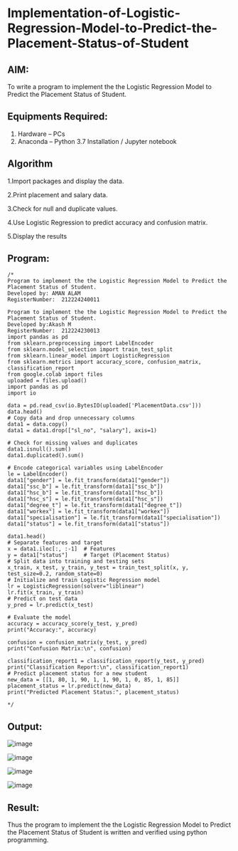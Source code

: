 # Implementation-of-Logistic-Regression-Model-to-Predict-the-Placement-Status-of-Student

## AIM:
To write a program to implement the the Logistic Regression Model to Predict the Placement Status of Student.

## Equipments Required:
1. Hardware – PCs
2. Anaconda – Python 3.7 Installation / Jupyter notebook

## Algorithm
1.Import packages and display the data.

2.Print placement and salary data.

3.Check for null and duplicate values.

4.Use Logistic Regression to predict accuracy and confusion matrix.

5.Display the results
## Program:
```
/*
Program to implement the the Logistic Regression Model to Predict the Placement Status of Student.
Developed by: AMAN ALAM
RegisterNumber:  212224240011

Program to implement the the Logistic Regression Model to Predict the Placement Status of Student.
Developed by:Akash M
RegisterNumber:  212224230013
import pandas as pd
from sklearn.preprocessing import LabelEncoder
from sklearn.model_selection import train_test_split
from sklearn.linear_model import LogisticRegression
from sklearn.metrics import accuracy_score, confusion_matrix, classification_report
from google.colab import files
uploaded = files.upload()
import pandas as pd
import io

data = pd.read_csv(io.BytesIO(uploaded['PlacementData.csv']))
data.head()
# Copy data and drop unnecessary columns
data1 = data.copy()
data1 = data1.drop(["sl_no", "salary"], axis=1)

# Check for missing values and duplicates
data1.isnull().sum()
data1.duplicated().sum()

# Encode categorical variables using LabelEncoder
le = LabelEncoder()
data1["gender"] = le.fit_transform(data1["gender"])
data1["ssc_b"] = le.fit_transform(data1["ssc_b"])
data1["hsc_b"] = le.fit_transform(data1["hsc_b"])
data1["hsc_s"] = le.fit_transform(data1["hsc_s"])
data1["degree_t"] = le.fit_transform(data1["degree_t"])
data1["workex"] = le.fit_transform(data1["workex"])
data1["specialisation"] = le.fit_transform(data1["specialisation"])
data1["status"] = le.fit_transform(data1["status"])

data1.head()
# Separate features and target
x = data1.iloc[:, :-1]  # Features
y = data1["status"]     # Target (Placement Status)
# Split data into training and testing sets
x_train, x_test, y_train, y_test = train_test_split(x, y, test_size=0.2, random_state=0)
# Initialize and train Logistic Regression model
lr = LogisticRegression(solver="liblinear")
lr.fit(x_train, y_train)
# Predict on test data
y_pred = lr.predict(x_test)

# Evaluate the model
accuracy = accuracy_score(y_test, y_pred)
print("Accuracy:", accuracy)

confusion = confusion_matrix(y_test, y_pred)
print("Confusion Matrix:\n", confusion)

classification_report1 = classification_report(y_test, y_pred)
print("Classification Report:\n", classification_report1)
# Predict placement status for a new student
new_data = [[1, 80, 1, 90, 1, 1, 90, 1, 0, 85, 1, 85]]
placement_status = lr.predict(new_data)
print("Predicted Placement Status:", placement_status)

*/
```

## Output:

![image](https://github.com/user-attachments/assets/b257ffa3-8e94-4bb6-bf72-70b78bc049fa)

![image](https://github.com/user-attachments/assets/736534cd-4f1b-4c78-8dd7-1b55e416b286)

![image](https://github.com/user-attachments/assets/0717eb0d-a742-4eec-bd57-930ccbaa1918)

![image](https://github.com/user-attachments/assets/fe8599e2-c2ed-4389-81f4-008685b4211a)



## Result:
Thus the program to implement the the Logistic Regression Model to Predict the Placement Status of Student is written and verified using python programming.
